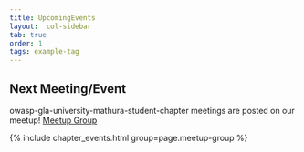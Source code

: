 ```yaml
---
title: UpcomingEvents
layout:  col-sidebar
tab: true
order: 1
tags: example-tag
---
```


Next Meeting/Event <!-- You should keep this section as it will populate your meetup events -->
---------------------

owasp-gla-university-mathura-student-chapter meetings are posted on our meetup!  [Meetup Group](https://www.meetup.com/owasp-gla-university-mathura-student-chapter/)

{% include chapter_events.html group=page.meetup-group %}
